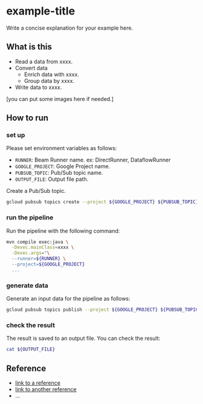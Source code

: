 # example-title
Write a concise explanation for your example here.

## What is this

* Read a data from xxxx.
* Convert data
    - Enrich data with xxxx.
    - Group data by xxxx.
* Write data to xxxx.

[you can put some images here if needed.]

## How to run

### set up
Please set environment variables as follows:

- `RUNNER`: Beam Runner name. ex: DirectRunner, DataflowRunner
- `GOOGLE_PROJECT`: Google Project name.
- `PUBSUB_TOPIC`: Pub/Sub topic name.
- `OUTPUT_FILE`: Output file path.

Create a Pub/Sub topic.

```bash
gcloud pubsub topics create --project ${GOOGLE_PROJECT} ${PUBSUB_TOPIC}
```

### run the pipeline
Run the pipeline with the following command:

```bash
mvn compile exec:java \
  -Dexec.mainClass=xxxx \
  -Dexec.args="\
  --runner=${RUNNER} \
  --project=${GOOGLE_PROJECT}
  ...
```

### generate data
Generate an input data for the pipeline as follows:

```bash
gcloud pubsub topics publish --project ${GOOGLE_PROJECT} ${PUBSUB_TOPIC} --message hogehoge
```

### check the result
The result is saved to an output file. You can check the result:

```bash
cat ${OUTPUT_FILE}
```

## Reference
* [link to a reference](https://beam.apache.org/)
* [link to another reference](https://cloud.google.com/dataflow/)
* ...